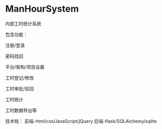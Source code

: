 # ManHourSystem
内部工时统计系统

包含功能：

注册/登录

密码找回

平台/架构/项目设置

工时登记/修改

工时审批/驳回

工时统计

工时数据导出等


技术栈：
前端-html/css/JavaScript/jQuery
后端-flask/SQLAlchemy/sqlite
